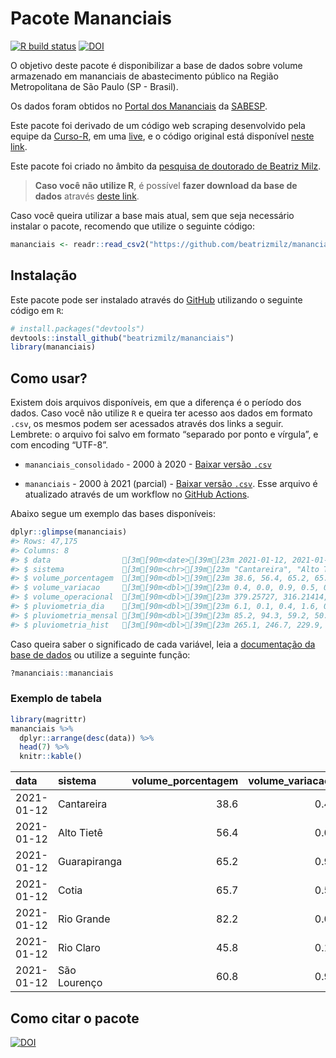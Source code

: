 
<!-- README.md is generated from README.Rmd. Please edit that file -->

# Pacote Mananciais

<!-- badges: start -->

[![R build
status](https://github.com/beatrizmilz/mananciais/workflows/R-CMD-check/badge.svg)](https://github.com/beatrizmilz/mananciais/actions)
[![DOI](https://zenodo.org/badge/DOI/10.5281/zenodo.4319745.svg)](https://doi.org/10.5281/zenodo.4319745)
<!-- badges: end -->

O objetivo deste pacote é disponibilizar a base de dados sobre volume
armazenado em mananciais de abastecimento público na Região
Metropolitana de São Paulo (SP - Brasil).

Os dados foram obtidos no [Portal dos
Mananciais](http://mananciais.sabesp.com.br/Situacao) da
[SABESP](http://site.sabesp.com.br/site/Default.aspx).

Este pacote foi derivado de um código web scraping desenvolvido pela
equipe da [Curso-R](https://www.curso-r.com/), em uma
[live](https://youtu.be/jvZIxrMmOcQ), e o código original está
disponível [neste
link](https://github.com/curso-r/lives/blob/master/drafts/20200730_scraper_sabesp.R).

Este pacote foi criado no âmbito da [pesquisa de doutorado de Beatriz
Milz](https://beatrizmilz.github.io/tese/).

> **Caso você não utilize R**, é possível **fazer download da base de
> dados** através [deste
> link](https://github.com/beatrizmilz/mananciais/raw/master/inst/extdata/mananciais.csv).

Caso você queira utilizar a base mais atual, sem que seja necessário
instalar o pacote, recomendo que utilize o seguinte código:

``` r
mananciais <- readr::read_csv2("https://github.com/beatrizmilz/mananciais/raw/master/inst/extdata/mananciais.csv")
```

## Instalação

Este pacote pode ser instalado através do [GitHub](https://github.com/)
utilizando o seguinte código em `R`:

``` r
# install.packages("devtools")
devtools::install_github("beatrizmilz/mananciais")
library(mananciais)
```

## Como usar?

Existem dois arquivos disponíveis, em que a diferença é o período dos
dados. Caso você não utilize `R` e queira ter acesso aos dados em
formato `.csv`, os mesmos podem ser acessados através dos links a
seguir. Lembrete: o arquivo foi salvo em formato “separado por ponto e
vírgula”, e com encoding “UTF-8”.

  - `mananciais_consolidado` - 2000 à 2020 - [Baixar versão
    `.csv`](https://github.com/beatrizmilz/mananciais/raw/master/inst/extdata/mananciais_consolidado.csv)

  - `mananciais` - 2000 à 2021 (parcial) - [Baixar versão
    `.csv`](https://github.com/beatrizmilz/mananciais/raw/master/inst/extdata/mananciais.csv).
    Esse arquivo é atualizado através de um workflow no [GitHub
    Actions](https://github.com/beatrizmilz/mananciais/actions).

Abaixo segue um exemplo das bases disponíveis:

``` r
dplyr::glimpse(mananciais)
#> Rows: 47,175
#> Columns: 8
#> $ data                [3m[90m<date>[39m[23m 2021-01-12, 2021-01-12, 2021-01-12, 2021-01-12, …
#> $ sistema             [3m[90m<chr>[39m[23m "Cantareira", "Alto Tietê", "Guarapiranga", "Coti…
#> $ volume_porcentagem  [3m[90m<dbl>[39m[23m 38.6, 56.4, 65.2, 65.7, 82.2, 45.8, 60.8, 38.2, 5…
#> $ volume_variacao     [3m[90m<dbl>[39m[23m 0.4, 0.0, 0.9, 0.5, 0.0, 0.1, 0.9, 0.7, 0.0, 1.8,…
#> $ volume_operacional  [3m[90m<dbl>[39m[23m 379.25727, 316.21414, 111.60438, 10.83611, 92.201…
#> $ pluviometria_dia    [3m[90m<dbl>[39m[23m 6.1, 0.1, 0.4, 1.6, 0.2, 0.6, 3.6, 37.3, 0.3, 14.…
#> $ pluviometria_mensal [3m[90m<dbl>[39m[23m 85.2, 94.3, 59.2, 50.4, 60.8, 109.2, 49.8, 79.1, …
#> $ pluviometria_hist   [3m[90m<dbl>[39m[23m 265.1, 246.7, 229.9, 222.4, 249.2, 296.9, 273.1, …
```

Caso queira saber o significado de cada variável, leia a [documentação
da base de
dados](https://beatrizmilz.github.io/mananciais/reference/mananciais.html)
ou utilize a seguinte função:

``` r
?mananciais::mananciais
```

### Exemplo de tabela

``` r
library(magrittr)
mananciais %>% 
  dplyr::arrange(desc(data)) %>% 
  head(7) %>%
  knitr::kable()
```

| data       | sistema      | volume\_porcentagem | volume\_variacao | volume\_operacional | pluviometria\_dia | pluviometria\_mensal | pluviometria\_hist |
| :--------- | :----------- | ------------------: | ---------------: | ------------------: | ----------------: | -------------------: | -----------------: |
| 2021-01-12 | Cantareira   |                38.6 |              0.4 |           379.25727 |               6.1 |                 85.2 |              265.1 |
| 2021-01-12 | Alto Tietê   |                56.4 |              0.0 |           316.21414 |               0.1 |                 94.3 |              246.7 |
| 2021-01-12 | Guarapiranga |                65.2 |              0.9 |           111.60438 |               0.4 |                 59.2 |              229.9 |
| 2021-01-12 | Cotia        |                65.7 |              0.5 |            10.83611 |               1.6 |                 50.4 |              222.4 |
| 2021-01-12 | Rio Grande   |                82.2 |              0.0 |            92.20172 |               0.2 |                 60.8 |              249.2 |
| 2021-01-12 | Rio Claro    |                45.8 |              0.1 |             6.25517 |               0.6 |                109.2 |              296.9 |
| 2021-01-12 | São Lourenço |                60.8 |              0.9 |            54.00062 |               3.6 |                 49.8 |              273.1 |

## Como citar o pacote

[![DOI](https://zenodo.org/badge/DOI/10.5281/zenodo.4319745.svg)](https://doi.org/10.5281/zenodo.4319745)
